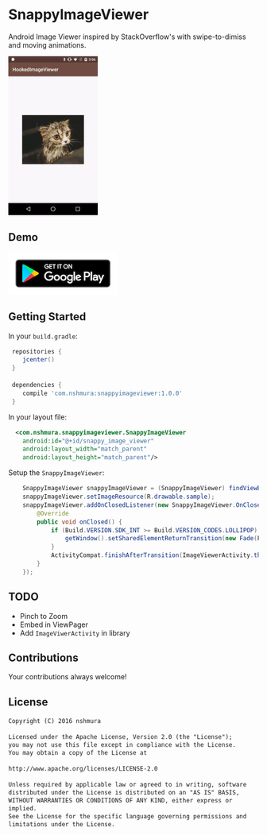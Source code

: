 # SnappyImageViewer

Android Image Viewer inspired by StackOverflow's with swipe-to-dimiss and moving animations.

<img src="assets/capture.gif" alt="Gif Animation File">


## Demo
<a href="https://play.google.com/store/apps/details?id=com.nshmura.snappyimageviewer.demo"><img src="assets/googleplay.png"/></a>


## Getting Started

In your `build.gradle`:

```gradle
 repositories {
    jcenter()
 }

 dependencies {
    compile 'com.nshmura:snappyimageviewer:1.0.0'
 }
```

In your layout file:
```xml
  <com.nshmura.snappyimageviewer.SnappyImageViewer
    android:id="@+id/snappy_image_viewer"
    android:layout_width="match_parent"
    android:layout_height="match_parent"/>
```

Setup the `SnappyImageViewer`:
```java
    SnappyImageViewer snappyImageViewer = (SnappyImageViewer) findViewById(R.id.snappy_image_viewer);
    snappyImageViewer.setImageResource(R.drawable.sample);
    snappyImageViewer.addOnClosedListener(new SnappyImageViewer.OnClosedListener() {
        @Override
        public void onClosed() {
            if (Build.VERSION.SDK_INT >= Build.VERSION_CODES.LOLLIPOP) {
                getWindow().setSharedElementReturnTransition(new Fade(Fade.IN));
            }
            ActivityCompat.finishAfterTransition(ImageViewerActivity.this);
        }
    });
```

## TODO
- Pinch to Zoom
- Embed in ViewPager
- Add `ImageViwerActivity` in library


## Contributions

Your contributions always welcome!


## License
```
Copyright (C) 2016 nshmura

Licensed under the Apache License, Version 2.0 (the "License");
you may not use this file except in compliance with the License.
You may obtain a copy of the License at

http://www.apache.org/licenses/LICENSE-2.0

Unless required by applicable law or agreed to in writing, software
distributed under the License is distributed on an "AS IS" BASIS,
WITHOUT WARRANTIES OR CONDITIONS OF ANY KIND, either express or implied.
See the License for the specific language governing permissions and
limitations under the License.
```
